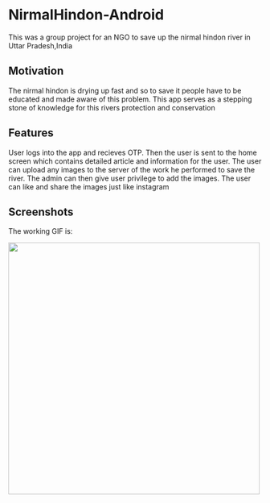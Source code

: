 # NirmalHindon-Android
This was a group project for an NGO to save up the nirmal hindon river in Uttar Pradesh,India

## Motivation
The nirmal hindon is drying up fast and so to save it people have to be educated and made aware of this problem. This app serves as 
a stepping stone of knowledge for this rivers protection and conservation

## Features
User logs into the app and recieves OTP. Then the user is sent to the home screen which contains detailed article and information 
for the user. The user can upload any images to the server of the work he performed to save the river. The admin can then give user
privilege to add the images. The user can like and share the images just like instagram

## Screenshots
The working GIF is:

<img src="https://imgur.com/LPzz09Q" height="500">
